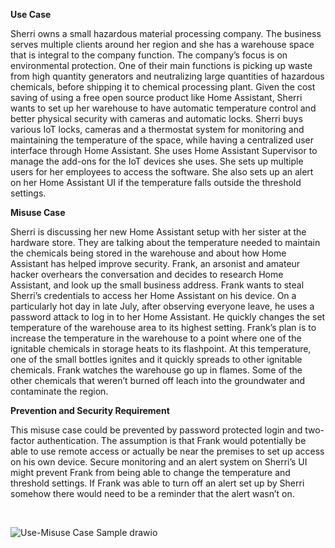 
**Use Case**

Sherri owns a small hazardous material processing company. The business serves multiple clients around her region and she has a warehouse space that is 
integral to the company function. The company’s focus is on environmental protection. One of their main functions is picking up waste from high quantity 
generators and neutralizing large quantities of hazardous chemicals, before shipping it to chemical processing plant. Given the cost saving of using a 
free open source product like Home Assistant, Sherri wants to set up her warehouse to have automatic temperature control and better physical security 
with cameras and automatic locks. Sherri buys various IoT locks, cameras and a thermostat system for monitoring and maintaining the temperature of the 
space, while having a centralized user interface through Home Assistant. She uses Home Assistant Supervisor to manage the add-ons for the IoT devices 
she uses. She sets up multiple users for her employees to access the software. She also sets up an alert on her Home Assistant UI if the temperature
falls outside the threshold settings.

**Misuse Case**

Sherri is discussing her new Home Assistant setup with her sister at the hardware store. They are talking about the temperature needed to maintain the 
chemicals being stored in the warehouse and about how Home Assistant has helped improve security. Frank, an arsonist and amateur hacker overhears the 
conversation and decides to research Home Assistant, and look up the small business address. Frank wants to steal Sherri’s credentials to access her Home 
Assistant on his device. On a particularly hot day in late July, after observing everyone leave, he uses a password attack to log in to her Home Assistant. 
He quickly changes the set temperature of the warehouse area to its highest setting. Frank’s plan is to increase the temperature in the warehouse to a 
point where one of the ignitable chemicals in storage heats to its flashpoint. At this temperature, one of the small bottles ignites and it quickly spreads 
to other ignitable chemicals. Frank watches the warehouse go up in flames. Some of the other chemicals that weren’t burned off leach into the groundwater 
and contaminate the region.

**Prevention and Security Requirement**

This misuse case could be prevented by password protected login and two-factor authentication. The assumption is that Frank would potentially be able to 
use remote access or actually be near the premises to set up access on his own device. Secure monitoring and an alert system on Sherri’s UI might prevent 
Frank from being able to change the temperature and threshold settings. If Frank was able to turn off an alert set up by Sherri somehow there would need 
to be a reminder that the alert wasn’t on.

<br>

![Use-Misuse Case Sample drawio](https://user-images.githubusercontent.com/63809979/134379865-2a5a295f-e974-4912-aff4-0a4d8b1c86fe.png)
